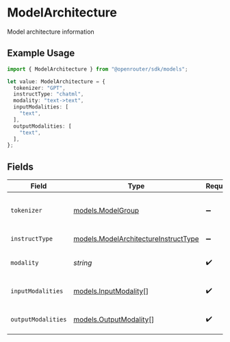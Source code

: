 # ModelArchitecture

Model architecture information

## Example Usage

```typescript
import { ModelArchitecture } from "@openrouter/sdk/models";

let value: ModelArchitecture = {
  tokenizer: "GPT",
  instructType: "chatml",
  modality: "text->text",
  inputModalities: [
    "text",
  ],
  outputModalities: [
    "text",
  ],
};
```

## Fields

| Field                                                                              | Type                                                                               | Required                                                                           | Description                                                                        | Example                                                                            |
| ---------------------------------------------------------------------------------- | ---------------------------------------------------------------------------------- | ---------------------------------------------------------------------------------- | ---------------------------------------------------------------------------------- | ---------------------------------------------------------------------------------- |
| `tokenizer`                                                                        | [models.ModelGroup](../models/modelgroup.md)                                       | :heavy_minus_sign:                                                                 | Tokenizer type used by the model                                                   | GPT                                                                                |
| `instructType`                                                                     | [models.ModelArchitectureInstructType](../models/modelarchitectureinstructtype.md) | :heavy_minus_sign:                                                                 | Instruction format type                                                            | chatml                                                                             |
| `modality`                                                                         | *string*                                                                           | :heavy_check_mark:                                                                 | Primary modality of the model                                                      | text->text                                                                         |
| `inputModalities`                                                                  | [models.InputModality](../models/inputmodality.md)[]                               | :heavy_check_mark:                                                                 | Supported input modalities                                                         |                                                                                    |
| `outputModalities`                                                                 | [models.OutputModality](../models/outputmodality.md)[]                             | :heavy_check_mark:                                                                 | Supported output modalities                                                        |                                                                                    |